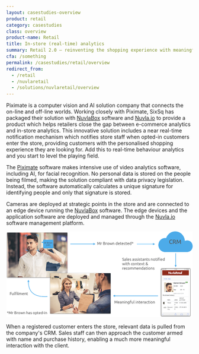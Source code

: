 ```yaml
---
layout: casestudies-overview
product: retail
category: casestudies
class: overview
product-name: Retail
title: In-store (real-time) analytics
summary: Retail 2.0 — reinventing the shopping experience with meaningful insights.
cfa: /something
permalink: /casestudies/retail/overview
redirect_from:
  - /retail
  - /nuvlaretail
  - /solutions/nuvlaretail/overview
---
```


Piximate is a computer vision and AI solution company that connects the on-line and off-line worlds. Working closely with Piximate, SixSq has packaged their solution with [NuvlaBox](/products-and-services/nuvlabox/overview) software and [Nuvla.io](/products-and-services/nuvla-io/overview) to provide a product which helps retailers close the gap between e-commerce analytics and in-store analytics. This innovative solution includes a near real-time notification mechanism which notifies store staff when opted-in customers enter the store, providing customers with the personalised shopping experience they are looking for. Add this to real-time behaviour analytics and you start to level the playing field.

The [Piximate](https://piximate.net/en/home/) software makes intensive use of video analytics software, including AI, for facial recognition. No personal data is stored on the people being filmed, making the solution compliant with data privacy legislation. Instead, the software automatically calculates a unique signature for identifying people and only that signature is stored.

Cameras are deployed at strategic points in the store and are connected to an edge device running the [NuvlaBox](/products-and-services/nuvlabox/overview) software. The edge devices and the application software are deployed and managed through the [Nuvla.io](/products-and-services/nuvla-io/overview) software management platform.

![NuvlaRetail](/img/content/nuvlaretail/nuvlaretail-real-time.png "NuvlaRetail")

When a registered customer enters the store, relevant data is pulled from the company's CRM. Sales staff can then approach the customer armed with name and purchase history, enabling a much more meaningful interaction with the client.
